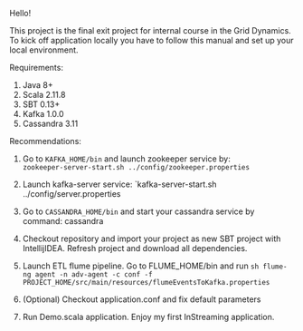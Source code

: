 Hello! 

This project is the final exit project for internal course in the Grid Dynamics.
To kick off application locally you have to follow this manual and set up your local environment.

Requirements:

1. Java 8+ 
2. Scala 2.11.8
2. SBT 0.13+ 
3. Kafka 1.0.0 
4. Cassandra 3.11

Recommendations: 

1. Go to `KAFKA_HOME/bin` and launch zookeeper service by:  
`zookeeper-server-start.sh ../config/zookeeper.properties `

2. Launch kafka-server service:
`kafka-server-start.sh ../config/server.properties 

3. Go to `CASSANDRA_HOME/bin` and start your cassandra service by command:
cassandra

4. Checkout repository and import your project as new SBT project with IntellijIDEA. 
Refresh project and download all dependencies. 

5. Launch ETL flume pipeline. Go to FLUME_HOME/bin and run
`sh flume-ng agent -n adv-agent -c conf -f PROJECT_HOME/src/main/resources/flumeEventsToKafka.properties`

6. (Optional) Checkout application.conf and fix default parameters 

7. Run Demo.scala application. Enjoy my first InStreaming application.



